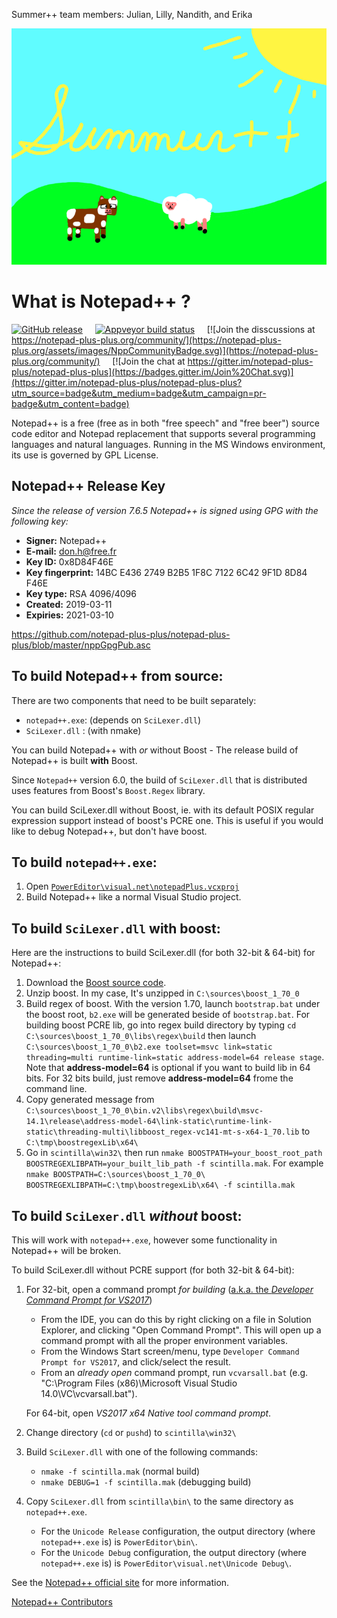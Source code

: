 Summer++ team members: Julian, Lilly, Nandith, and Erika

![SUMMER](/Summer.png)


What is Notepad++ ?
===================

[![GitHub release](https://img.shields.io/github/release/notepad-plus-plus/notepad-plus-plus.svg)]()
&nbsp;&nbsp;&nbsp;&nbsp;[![Appveyor build status](https://ci.appveyor.com/api/projects/status/github/notepad-plus-plus/notepad-plus-plus?branch=master&svg=true)](https://ci.appveyor.com/project/donho/notepad-plus-plus)
&nbsp;&nbsp;&nbsp;&nbsp;[![Join the disscussions at https://notepad-plus-plus.org/community/](https://notepad-plus-plus.org/assets/images/NppCommunityBadge.svg)](https://notepad-plus-plus.org/community/)
&nbsp;&nbsp;&nbsp;&nbsp;[![Join the chat at https://gitter.im/notepad-plus-plus/notepad-plus-plus](https://badges.gitter.im/Join%20Chat.svg)](https://gitter.im/notepad-plus-plus/notepad-plus-plus?utm_source=badge&utm_medium=badge&utm_campaign=pr-badge&utm_content=badge)

Notepad++ is a free (free as in both "free speech" and "free beer") source code
editor and Notepad replacement that supports several programming languages and
natural languages. Running in the MS Windows environment, its use is governed by
GPL License.

Notepad++ Release Key
---------------------
_Since the release of version 7.6.5 Notepad++ is signed using GPG with the following key:_

- **Signer:** Notepad++
- **E-mail:** don.h@free.fr
- **Key ID:** 0x8D84F46E
- **Key fingerprint:** 14BC E436 2749 B2B5 1F8C 7122 6C42 9F1D 8D84 F46E
- **Key type:** RSA 4096/4096
- **Created:** 2019-03-11
- **Expiries:** 2021-03-10

https://github.com/notepad-plus-plus/notepad-plus-plus/blob/master/nppGpgPub.asc

To build Notepad++ from source:
-------------------------------

There are two components that need to be built separately:

 - `notepad++.exe`: (depends on `SciLexer.dll`)
 - `SciLexer.dll` : (with nmake)

You can build Notepad++ with *or* without Boost - The release build of
Notepad++ is built **with** Boost.

Since `Notepad++` version 6.0, the build of `SciLexer.dll` that is distributed
uses features from Boost's `Boost.Regex` library.

You can build SciLexer.dll without Boost, ie. with its default POSIX regular
expression support instead of boost's PCRE one. This is useful if you would
like to debug Notepad++, but don't have boost.

## To build `notepad++.exe`:

 1. Open [`PowerEditor\visual.net\notepadPlus.vcxproj`](https://github.com/notepad-plus-plus/notepad-plus-plus/blob/master/PowerEditor/visual.net/notepadPlus.vcxproj)
 2. Build Notepad++ like a normal Visual Studio project.



## To build `SciLexer.dll` with boost:

Here are the instructions to build SciLexer.dll (for both 32-bit & 64-bit) for Notepad++:

 1. Download the [Boost source code](https://www.boost.org/users/history/version_1_70_0.html).
 2. Unzip boost. In my case, It's unzipped in `C:\sources\boost_1_70_0`
 3. Build regex of boost. With the version 1.70, launch `bootstrap.bat` under the boost root, `b2.exe` will be generated beside of `bootstrap.bat`. For building boost PCRE lib, go into regex build directory by typing `cd C:\sources\boost_1_70_0\libs\regex\build` then launch `C:\sources\boost_1_70_0\b2.exe toolset=msvc link=static threading=multi runtime-link=static address-model=64 release stage`.
 Note that **address-model=64** is optional if you want to build lib in 64 bits. For 32 bits build, just remove **address-model=64** frome the command line.
 4. Copy generated message from  `C:\sources\boost_1_70_0\bin.v2\libs\regex\build\msvc-14.1\release\address-model-64\link-static\runtime-link-static\threading-multi\libboost_regex-vc141-mt-s-x64-1_70.lib` to `C:\tmp\boostregexLib\x64\`
 5. Go in `scintilla\win32\` then run `nmake BOOSTPATH=your_boost_root_path BOOSTREGEXLIBPATH=your_built_lib_path -f scintilla.mak`. For example `nmake BOOSTPATH=C:\sources\boost_1_70_0\ BOOSTREGEXLIBPATH=C:\tmp\boostregexLib\x64\ -f scintilla.mak`



## To build `SciLexer.dll` *without* boost:

This will work with `notepad++.exe`, however some functionality in Notepad++ will be broken.

To build SciLexer.dll without PCRE support (for both 32-bit & 64-bit):

 1. For 32-bit, open a command prompt *for building* ([a.k.a. the *Developer Command Prompt for VS2017*](https://msdn.microsoft.com/en-us/library/f2ccy3wt.aspx))
    - From the IDE, you can do this by right clicking on a file in Solution Explorer,
      and clicking "Open Command Prompt". This will open up a command prompt with all the proper environment variables.
    - From the Windows Start screen/menu, type `Developer Command Prompt for VS2017`,
      and click/select the result.
    - From an *already open* command prompt, run `vcvarsall.bat`
      (e.g. "C:\Program Files (x86)\Microsoft Visual Studio 14.0\VC\vcvarsall.bat").

	For 64-bit, open *VS2017 x64 Native tool command prompt*.

 2. Change directory (`cd` or `pushd`) to `scintilla\win32\`

 3. Build `SciLexer.dll` with one of the following commands:
    - `nmake -f scintilla.mak`         (normal build)
    - `nmake DEBUG=1 -f scintilla.mak` (debugging build)

 4. Copy `SciLexer.dll` from `scintilla\bin\` to the same directory as `notepad++.exe`.
    - For the `Unicode Release` configuration, the output directory
      (where `notepad++.exe` is) is `PowerEditor\bin\`.
    - For the `Unicode Debug` configuration, the output directory
      (where `notepad++.exe` is) is `PowerEditor\visual.net\Unicode Debug\`.


See the [Notepad++ official site](https://notepad-plus-plus.org/) for more information.

[Notepad++ Contributors](https://notepad-plus-plus.org/contributors)
